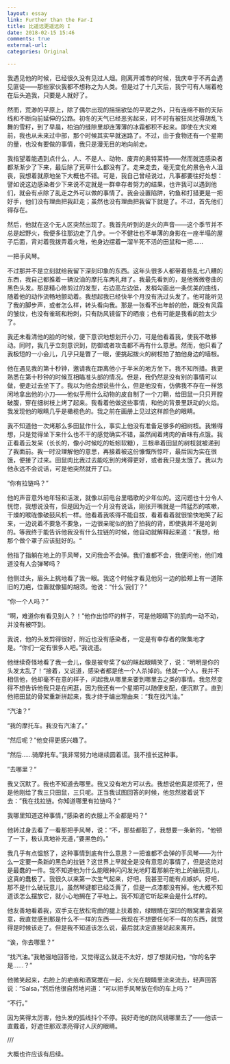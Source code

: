 ```yaml
---
layout: essay
link: Further than the Far-I
title: 比遥远更遥远的 I
date: 2018-02-15 15:46
comments: true
external-url:
categories: Original

---
```

我遇见他的时候，已经很久没有见过人烟。刚离开城市的时候，我庆幸于不再会遇见匪徒——那些家伙我都不想称之为人类。但是过了十几天后，我宁可有人端着枪在后头追我，只要是人就好了。<br>

然而，荒渺的平原上，除了偶尔出现的摇摇欲坠的平房之外，只有连绵不断的天际线和不断向前延伸的公路。初冬的天气已经恶劣起来，时不时有被狂风扰得胡乱飞舞的雪籽，到了早晨，柏油的缝隙里却连薄薄的冰霜都积不起来。即使在大灾难前，我也从未来过中部，那个时候其实早就迷路了。不过，由于食物还有一个星期的量，也没有要做的事情，我只是漫无目的地向前走。<br>

我指望着能遇到点什么，人、不是人、动物、废弃的奥特莱特——然而就连感染者都渐渐少了下来，最后除了荒草什么都没有了。走来走去，毫无变化的景色令人沮丧，我想着就原地坐下大概也不错。可是，我自己曾经说过，凡事都要往好处想：譬如说这边感染者少下来说不定就是一群幸存者努力的结果，也许我可以遇到他们，就会有点除了乱走之外可以做的事情了。我会设置陷阱，钓鱼和打猎更是一把好手，他们没有理由把我赶走；虽然也没有理由把我留下就是了。不过，首先他们得存在。<br>

然后，他就在这个无人区突然出现了。我首先听到的是火的声音——这个季节并不总是起野火，我便多往那边走了几步。一个不健壮也不单薄的身影在一座半塌的屋子后面，背对着我拨弄着火堆，他身边摆着一溜半死不活的田鼠和一把……<br>

一把手风琴。<br>

不过那并不是立刻就给我留下深刻印象的东西。这年头很多人都带着些乱七八糟的东西，我自己都推着一辆没油的摩托车两礼拜了。我最先看到的，是他微微卷曲的黑色头发。那是精心修剪过的发型，右边高左边低，发梢勾画出一条优美的曲线，随着他的动作流畅地颤动着。我想起我已经快半个月没有洗过头发了。他可能听见了我的脚步声，或者怎么样，转头看向我。那是一张看不出年龄的脸，既没有风霜的皱纹，也没有雀斑和粉刺，只有防风镜留下的晒痕；也有可能是我看的脸太少了。<br>

我还未看清他的脸的时候，便下意识地想划开小刀，可是他看着我，使我不敢移动。同时，我几乎立刻意识到，防御或者攻击都不再有什么意思。然而，他只看了我极短的一小会儿，几乎只是瞥了一眼，便挑起拨火的树枝拍了拍他身边的墙根。<br>

他在遇见我的第十秒钟，邀请我在距离他小于半米的地方坐下。我不知所措。我更熟悉在第十秒钟的时候互相瞄准头部的情况。但是，我仍然是没有别的事情可以做，便走过去坐下了。我以为他会想说些什么，但是他没有，仿佛我不存在一样悠闲地拿出他的小刀——他似乎用什么动物的皮自制了一个刀鞘，给田鼠一只只开膛破腹，穿在细树枝上烤了起来。我看着他做这些事情，和他的背景里跃动的火焰。我发现他的眼睛几乎是橄榄色的。我之前在画册上见过这样颜色的眼睛。<br>

我不知道他一次烤那么多田鼠作什么，事实上他没有准备足够多的细树枝。我懒得想，只是觉得坐下来什么也不干的感觉确实不错，虽然闻着烤肉的香味有点饿。我正看着云发呆（长长的，像小时候吃的蚯蚓软糖），三根串着田鼠的树枝就被递到了我面前。我一时没理解他的意思，再接着被这份慷慨所惊吓，最后因为实在很饿，便接了过来。田鼠肉比我过去能吃到的烤得更好，或者我只是太饿了。我以为他永远不会说话，可是他突然就开了口。<br>

“你有拉链吗？”<br>

他的声音意外地年轻和活泼，就像以前电台里唱歌的少年似的。这问题也十分令人恍惚，我想说没有，但是因为近一个月没有说话，刚张开嘴就是一阵猛烈的咳嗽，干燥的喉咙像破鼓风机一样。他看着我咳得不能自拔，看着看着就很愉快地笑了起来，一边说着不要急不要急，一边很亲昵似的拍了拍我的背，即使我并不是呛到的。等我终于能告诉他我没有什么拉链的时候，他自动就解释起来道：“我想，给那个做个罩子应该挺好的。“<br>

他指了指躺在地上的手风琴，又问我会不会弹。我们谁都不会，我便问他，他们难道没有人会弹琴吗？<br>

他侧过头，眉头上挑地看了我一眼。我这个时候才看见他另一边的脸颊上有一道陈旧的刀疤，位置就像猫的胡须。他说：“什么‘我们’？”<br>

“你一个人吗？”<br>

“啊，难道你有看见别人？！”他作出惊吓的样子，可是他眼睛下的肌肉一动不动，并没有被吓到。<br>

我说，他的头发剪得很好，附近也没有感染者，一定是有幸存者的聚集地才是。“你们一定有很多人吧。”我说道。<br>

他继续奇怪地看了我一会儿，像是被夸奖了似的眯起眼睛笑了，说：“明明是你的头发太乱了！“接着，又说道，感染者都是他一个人杀掉的。他就一个人。我并不相信他，他却毫不在意的样子，问起我从哪里来要到哪里去之类的事情。我忽然变得不想告诉他我只是在闲逛，因为我还有一个星期可以随便支配，便沉默了。直到他把田鼠的骨架重新拼起来，我才终于编出理由来：“我在找汽油。”<br>

“汽油？”<br>

“我的摩托车。我没有汽油了。”<br>

“然后呢？”他变得更感兴趣了。<br>

“然后……骑摩托车。”我非常努力地继续圆着谎。我不擅长这种事。<br>

”去哪里？“<br>

我又沉默了。我也不知道去哪里。我又没有地方可以去。我想说他真是烦死了，但是他刚给了我三只田鼠，三只呢。正当我试图回答的时候，他忽然接着说下去：”我在找拉链。你知道哪里有拉链吗？“<br>

我哪里知道这种事情，”感染者的衣服上不全都是吗？“<br>

他转过身去看了一看那把手风琴，说：“不，那些都脏了，我想要一条新的，“他顿了一下，极认真地补充道，”要黑色的。”<br>

我几乎有点愠怒了，这种事情到底有什么意思？一把谁都不会弹的手风琴——为什么一定要一条新的黑色的拉链？这世界上早就全是没有意思的事情了，但是这绝对是最蠢的一件。我不知道他为什么能眼神闪闪发光地盯着那躺在地上的破玩意儿，这真的蠢极了。我很久以来第一次生气起来，好吧，我甚至可能有点嫉妒。好吧，那不是什么破玩意儿，虽然琴键都已经泛黄了，但是一点漆都没有掉。他大概不知道该怎么摆放它，就小心地搁在了平地上。我不知道它听起来会是什么样的。<br>

他友善地看着我，双手支在放松弯曲的腿上扶着脸，绿眼睛在深凹的眼窝里含着笑意，我直觉感到那是什么不一样的东西——我现在不想要任何不一样的东西，就觉得是时候该走了。但是我不知道该怎么说，最后就决定直接站起来离开。<br>

“诶，你去哪里？”<br>

“找汽油。”我勉强地回答他，又觉得这么就走不太好，想了想就问他，“你的名字是……？”<br>

他微笑起来，右脸上的疤痕和酒窝搅在一起，火光在眼睛里流来流去，轻声回答说：“Salsa，”然后他很自然地问道：“可以把手风琴放在你的车上吗？”<br>

“不行。”<br>

因为笑得太厉害，他头发的弧线抖个不停。我好奇他的防风镜哪里去了——他该一直戴着，好遮住那双漂亮得讨人厌的眼睛。<br>

///<br>

大概也许应该有后续。